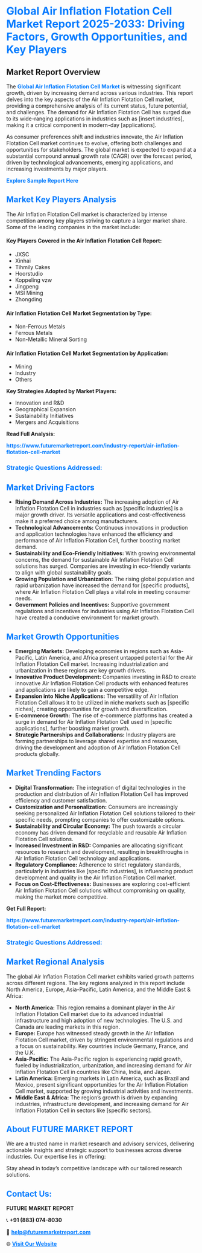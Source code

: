 <h1 style="color: #007BFF;">Global Air Inflation Flotation Cell Market Report 2025-2033: Driving Factors, Growth Opportunities, and Key Players</h1>

<section id="overview">
<h2>Market Report Overview</h2>
<p>The <a href="https://www.futuremarketreport.com/industry-report/air-inflation-flotation-cell-market" style="color: #007BFF; text-decoration: none;"><strong>Global Air Inflation Flotation Cell Market</strong></a> is witnessing significant growth, driven by increasing demand across various industries. This report delves into the key aspects of the Air Inflation Flotation Cell market, providing a comprehensive analysis of its current status, future potential, and challenges. The demand for Air Inflation Flotation Cell has surged due to its wide-ranging applications in industries such as [insert industries], making it a critical component in modern-day [applications].</p>
<p>As consumer preferences shift and industries innovate, the Air Inflation Flotation Cell market continues to evolve, offering both challenges and opportunities for stakeholders. The global market is expected to expand at a substantial compound annual growth rate (CAGR) over the forecast period, driven by technological advancements, emerging applications, and increasing investments by major players.</p>
</section>

<section id="overview">
<p><a href="https://www.futuremarketreport.com/request-sample/reportId=29164" style="color: #007BFF; text-decoration: none;"><strong>Explore Sample Report Here</strong></a></p>
</section>

<section id="key-players">
<h2 style="color: #007BFF;">Market Key Players Analysis</h2>
<p>The Air Inflation Flotation Cell market is characterized by intense competition among key players striving to capture a larger market share. Some of the leading companies in the market include:</p>
<h4>Key Players Covered in the Air Inflation Flotation Cell Report:</h4>
<ul><li>JXSC</li><li>Xinhai</li><li>Tihmily Cakes</li><li>Hoorstudio</li><li>Koppeling vzw</li><li>Jingpeng</li><li>MSI Mining</li><li>Zhongding</li></ul>
<h4>Air Inflation Flotation Cell Market Segmentation by Type:</h4>
<ul><li>Non-Ferrous Metals</li><li>Ferrous Metals</li><li>Non-Metallic Mineral Sorting</li></ul>

<h4>Air Inflation Flotation Cell Market Segmentation by Application:</h4>
<ul><li>Mining</li><li>Industry</li><li>Others</li></ul>
<p><strong>Key Strategies Adopted by Market Players:</strong></p>
<ul>
<li>Innovation and R&D</li>
<li>Geographical Expansion</li>
<li>Sustainability Initiatives</li>
<li>Mergers and Acquisitions</li>
</ul>
</section>

<section>
<p><strong>Read Full Analysis: </strong></p><a href="https://www.futuremarketreport.com/industry-report/air-inflation-flotation-cell-market" style="color: #007BFF; text-decoration: none;"><strong>https://www.futuremarketreport.com/industry-report/air-inflation-flotation-cell-market</strong></a>
<h3 style="color: #007BFF;">Strategic Questions Addressed:</h3>
</section>

<section id="driving-factors">
<h2 style="color: #007BFF;">Market Driving Factors</h2>
<ul>
<li><strong>Rising Demand Across Industries:</strong> The increasing adoption of Air Inflation Flotation Cell in industries such as [specific industries] is a major growth driver. Its versatile applications and cost-effectiveness make it a preferred choice among manufacturers.</li>
<li><strong>Technological Advancements:</strong> Continuous innovations in production and application technologies have enhanced the efficiency and performance of Air Inflation Flotation Cell, further boosting market demand.</li>
<li><strong>Sustainability and Eco-Friendly Initiatives:</strong> With growing environmental concerns, the demand for sustainable Air Inflation Flotation Cell solutions has surged. Companies are investing in eco-friendly variants to align with global sustainability goals.</li>
<li><strong>Growing Population and Urbanization:</strong> The rising global population and rapid urbanization have increased the demand for [specific products], where Air Inflation Flotation Cell plays a vital role in meeting consumer needs.</li>
<li><strong>Government Policies and Incentives:</strong> Supportive government regulations and incentives for industries using Air Inflation Flotation Cell have created a conducive environment for market growth.</li>
</ul>
</section>

<section id="growth-opportunities">
<h2 style="color: #007BFF;">Market Growth Opportunities</h2>
<ul>
<li><strong>Emerging Markets:</strong> Developing economies in regions such as Asia-Pacific, Latin America, and Africa present untapped potential for the Air Inflation Flotation Cell market. Increasing industrialization and urbanization in these regions are key growth drivers.</li>
<li><strong>Innovative Product Development:</strong> Companies investing in R&D to create innovative Air Inflation Flotation Cell products with enhanced features and applications are likely to gain a competitive edge.</li>
<li><strong>Expansion into Niche Applications:</strong> The versatility of Air Inflation Flotation Cell allows it to be utilized in niche markets such as [specific niches], creating opportunities for growth and diversification.</li>
<li><strong>E-commerce Growth:</strong> The rise of e-commerce platforms has created a surge in demand for Air Inflation Flotation Cell used in [specific applications], further boosting market growth.</li>
<li><strong>Strategic Partnerships and Collaborations:</strong> Industry players are forming partnerships to leverage shared expertise and resources, driving the development and adoption of Air Inflation Flotation Cell products globally.</li>
</ul>
</section>

<section id="trending-factors">
<h2 style="color: #007BFF;">Market Trending Factors</h2>
<ul>
<li><strong>Digital Transformation:</strong> The integration of digital technologies in the production and distribution of Air Inflation Flotation Cell has improved efficiency and customer satisfaction.</li>
<li><strong>Customization and Personalization:</strong> Consumers are increasingly seeking personalized Air Inflation Flotation Cell solutions tailored to their specific needs, prompting companies to offer customizable options.</li>
<li><strong>Sustainability and Circular Economy:</strong> The push towards a circular economy has driven demand for recyclable and reusable Air Inflation Flotation Cell solutions.</li>
<li><strong>Increased Investment in R&D:</strong> Companies are allocating significant resources to research and development, resulting in breakthroughs in Air Inflation Flotation Cell technology and applications.</li>
<li><strong>Regulatory Compliance:</strong> Adherence to strict regulatory standards, particularly in industries like [specific industries], is influencing product development and quality in the Air Inflation Flotation Cell market.</li>
<li><strong>Focus on Cost-Effectiveness:</strong> Businesses are exploring cost-efficient Air Inflation Flotation Cell solutions without compromising on quality, making the market more competitive.</li>
</ul>
</section>

<section>
<p><strong>Get Full Report: </strong></p><a href="https://www.futuremarketreport.com/industry-report/air-inflation-flotation-cell-market" style="color: #007BFF; text-decoration: none;"><strong>https://www.futuremarketreport.com/industry-report/air-inflation-flotation-cell-market</strong></a>
<h3 style="color: #007BFF;">Strategic Questions Addressed:</h3>
</section>


<section id="regional-analysis">
<h2 style="color: #007BFF;">Market Regional Analysis</h2>
<p>The global Air Inflation Flotation Cell market exhibits varied growth patterns across different regions. The key regions analyzed in this report include North America, Europe, Asia-Pacific, Latin America, and the Middle East & Africa:</p>
<ul>
<li><strong>North America:</strong> This region remains a dominant player in the Air Inflation Flotation Cell market due to its advanced industrial infrastructure and high adoption of new technologies. The U.S. and Canada are leading markets in this region.</li>
<li><strong>Europe:</strong> Europe has witnessed steady growth in the Air Inflation Flotation Cell market, driven by stringent environmental regulations and a focus on sustainability. Key countries include Germany, France, and the U.K.</li>
<li><strong>Asia-Pacific:</strong> The Asia-Pacific region is experiencing rapid growth, fueled by industrialization, urbanization, and increasing demand for Air Inflation Flotation Cell in countries like China, India, and Japan.</li>
<li><strong>Latin America:</strong> Emerging markets in Latin America, such as Brazil and Mexico, present significant opportunities for the Air Inflation Flotation Cell market, supported by growing industrial activities and investments.</li>
<li><strong>Middle East & Africa:</strong> The region’s growth is driven by expanding industries, infrastructure development, and increasing demand for Air Inflation Flotation Cell in sectors like [specific sectors].</li>
</ul>
</section>

<footer>
<h2 style="color: #007BFF;">About FUTURE MARKET REPORT</h2>
<p>We are a trusted name in market research and advisory services, delivering actionable insights and strategic support to businesses across diverse industries. Our expertise lies in offering:</p>

<p>Stay ahead in today’s competitive landscape with our tailored research solutions.</p>

<h2 style="color: #007BFF;">Contact Us:</h2>
<p><strong>FUTURE MARKET REPORT</strong></p>
<p>📞 <strong>+91 (883) 074-8030</strong></p>
<p>📧 <strong><a href="mailto:help@futuremarketreport.com" style="color: #007BFF;">help@futuremarketreport.com</a></strong></p>
<p>🌐 <strong><a href="https://www.futuremarketreport.com/" style="color: #007BFF;">Visit Our Website</a></strong></p>
</footer>